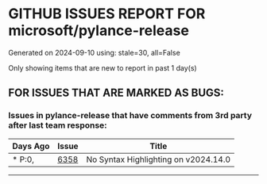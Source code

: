 
# GITHUB ISSUES REPORT FOR microsoft/pylance-release


Generated on 2024-09-10 using: stale=30, all=False


Only showing items that are new to report in past 1 day(s)


## FOR ISSUES THAT ARE MARKED AS BUGS:


### Issues in pylance-release that have comments from 3rd party after last team response:

| Days Ago | Issue | Title |
| --- | --- | --- |
 | \* P:0,  |[6358](https://github.com/microsoft/pylance-release/issues/6358 "No Syntax Highlighting on v2024.14.0")  |No Syntax Highlighting on v2024.14.0 |

---




















